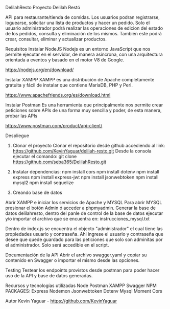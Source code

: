 DelilahResto
Proyecto Delilah Restó

API para restaurante/tienda de comidas. Los usuarios podran registrarse, loguearse, solicitar una lista de productos y hacer un pedido. Solo el usuario administrador podrá realizar las operaciones de edicion del estado de los pedidos, consulta y eliminación de los mismos. También este podrá crear, consultar, eliminar y actualizar productos.

Requisitos
Instalar NodeJS
Nodejs es un entorno JavaScript que nos permite ejecutar en el servidor, de manera asíncrona, con una arquitectura orientada a eventos y basado en el motor V8 de Google.

https://nodejs.org/en/download/

Instalar XAMPP
XAMPP es una distribución de Apache completamente gratuita y fácil de instalar que contiene MariaDB, PHP y Perl.

https://www.apachefriends.org/es/download.html

Instalar Postman
Es una herramienta que principalmente nos permite crear peticiones sobre APIs de una forma muy sencilla y poder, de esta manera, probar las APIs

https://www.postman.com/product/api-client/

Despliegue
1) Clonar el proyecto
    Clonar el repositorio desde github accediendo al link: https://github.com/KevinYaguar/delilah-resto.git
    Desde la consola ejecutar el comando:
    git clone https://github.com/seba365/DelilahResto.git

2) Instalar dependencias:
npm install cors
npm install dotenv
npm install express
npm install express-jwt
npm install jsonwebtoken
npm install mysql2
npm install sequelize

3) Creando base de datos

Abrir XAMPP e iniciar los servicios de Apache y MYSQL
Para abrir MYSQL presionar el botón Admin ó acceder a phpmyadmin.
Generar la base de datos delilahresto, dentro del panle de control de la base de datos ejecutar y/o importar el archivo que se encuentra en: instrucciones_mysql.txt

Dentro de index.js se encuentra el objecto "administrador" el cual tiene las propiedades usuario y contraseña. Ahi ingrese el usuario y contraseña que desee que quede guardado para las peticiones que solo son adminitas por el administrador. Solo será accedible en el script. 

Documentación de la API
Abrir el archivo swagger.yaml y copiar su contenido en Swagger o importar el mismo desde las opciones.

Testing
Testear los endpoints provistos desde postman para poder hacer uso de la API y base de datos generadas.

Recursos y tecnologías utilizadas
Node
Postman
XAMPP
Swagger
NPM PACKAGES:
Express
Nodemon
Jsonwebtoken
Dotenv
Mysql
Moment
Cors

Autor
Kevin Yaguar -  https://github.com/KevinYaguar